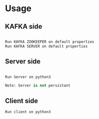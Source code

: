 # Usage

## KAFKA side
```python

Run KAFKA ZOOKEEPER on default properties
Run KAFKA SERVER on default properties
```


## Server side
```python

Run Server on python3 

Note: Server is not persistant
```


## Client side
```python
Run client on python3 
```
